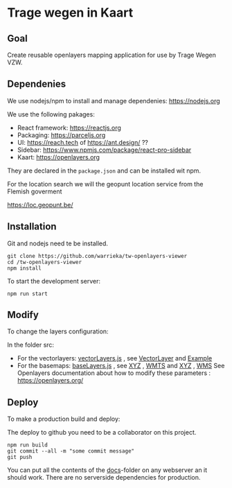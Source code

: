 # Trage wegen in Kaart

## Goal
Create reusable openlayers mapping application for use by Trage Wegen VZW. 

## Dependenies
	
We use nodejs/npm to install and manage dependenies: <https://nodejs.org> 

We use the following pakages: 	
- React framework: <https://reactjs.org>
- Packaging: <https://parceljs.org>
- UI: <https://reach.tech>  of https://ant.design/  ??
- Sidebar: <https://www.npmjs.com/package/react-pro-sidebar>
- Kaart: <https://openlayers.org> 

They are declared in the `package.json` and can be installed wit npm. 

For the location search we will the geopunt location service from the Flemish goverment 

<https://loc.geopunt.be/>

## Installation

Git and nodejs need te be installed. 

```
git clone https://github.com/warrieka/tw-openlayers-viewer
cd /tw-openlayers-viewer
npm install
```

To start the development server: 

```
npm run start
```
## Modify

To change the layers configuration:

In the folder src: 
- For the vectorlayers: [vectorLayers.js](src/vectorLayers.js) , see [VectorLayer](https://openlayers.org/en/latest/apidoc/module-ol_layer_Vector-VectorLayer.html) and [Example](https://openlayers.org/en/latest/examples/vector-layer.html)
- For the basemaps: [baseLayers.js](src/baseLayers.js) , see [XYZ](https://openlayers.org/en/latest/apidoc/module-ol_source_XYZ-XYZ.html) , [WMTS](https://openlayers.org/en/latest/apidoc/module-ol_source_WMTS-WMTS.html) and [XYZ](https://openlayers.org/en/latest/apidoc/module-ol_source_XYZ-XYZ.html) , [WMS](https://openlayers.org/en/latest/apidoc/module-ol_source_TileWMS-TileWMS.html)
See Openlayers documentation about how to modify these parameters : <https://openlayers.org/>

## Deploy

To make a production build and deploy: 

The deploy to github you need to be a collaborator on this project. 

```
npm run build
git commit --all -m "some commit message"
git push 
```

You can put all the contents of the [docs](docs)-folder on any webserver an it should work.
There are no serverside dependencies for production. 
